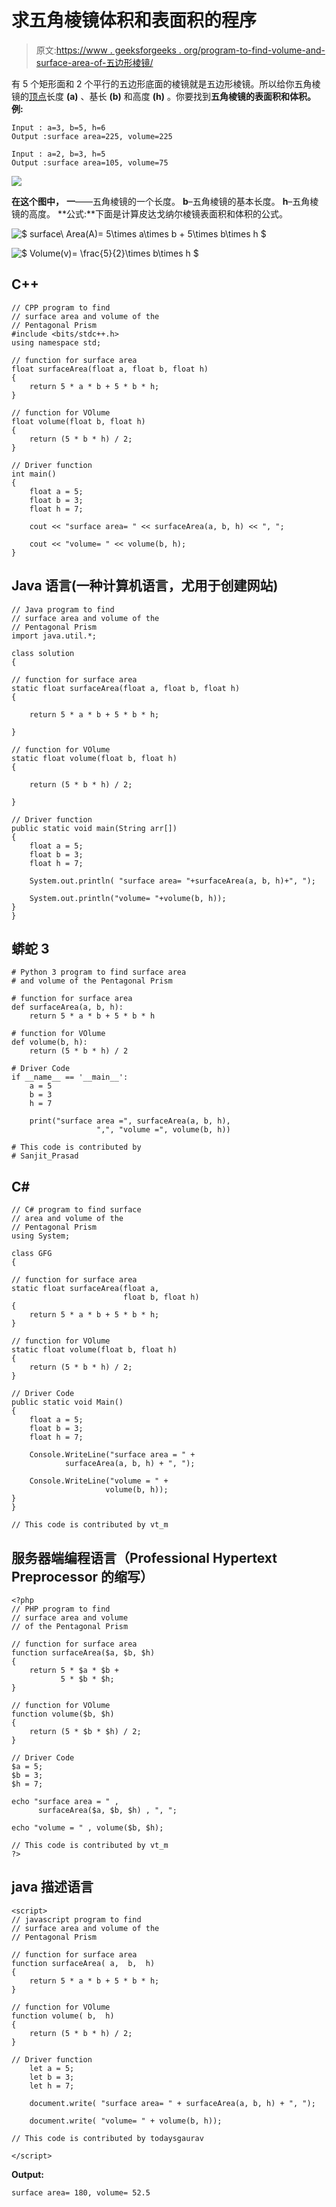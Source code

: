 # 求五角棱镜体积和表面积的程序

> 原文:[https://www . geeksforgeeks . org/program-to-find-volume-and-surface-area-of-五边形棱镜/](https://www.geeksforgeeks.org/program-to-find-volume-and-surface-area-of-pentagonal-prism/)

有 5 个矩形面和 2 个平行的五边形底面的棱镜就是五边形棱镜。所以给你五角棱镜的[顶点](https://en.wikipedia.org/wiki/Apothem)长度 **(a)** 、基长 **(b)** 和高度 **(h)** 。你要找到**五角棱镜的表面积和体积。**
**例:**

```
Input : a=3, b=5, h=6
Output :surface area=225, volume=225

Input : a=2, b=3, h=5
Output :surface area=105, volume=75
```

![](https://media.geeksforgeeks.org/wp-content/uploads/prism-3.png)

**在这个图中，**
**一**——五角棱镜的一个长度。
**b**–五角棱镜的基本长度。
**h**–五角棱镜的高度。
**公式:**下面是计算皮达戈纳尔棱镜表面积和体积的公式。

![$ surface\ Area(A)= 5\times a\times b + 5\times b\times h $  ](img/6b06a61881bccfd2b9bd4403b23de768.png "Rendered by QuickLaTeX.com")

![$ Volume(v)= \frac{5}{2}\times b\times h $  ](img/98a1407219bef575ead0c2b50c2666cd.png "Rendered by QuickLaTeX.com")

## C++

```
// CPP program to find
// surface area and volume of the
// Pentagonal Prism
#include <bits/stdc++.h>
using namespace std;

// function for surface area
float surfaceArea(float a, float b, float h)
{
    return 5 * a * b + 5 * b * h;
}

// function for VOlume
float volume(float b, float h)
{
    return (5 * b * h) / 2;
}

// Driver function
int main()
{
    float a = 5;
    float b = 3;
    float h = 7;

    cout << "surface area= " << surfaceArea(a, b, h) << ", ";

    cout << "volume= " << volume(b, h);
}
```

## Java 语言(一种计算机语言，尤用于创建网站)

```
// Java program to find
// surface area and volume of the
// Pentagonal Prism
import java.util.*;

class solution
{

// function for surface area
static float surfaceArea(float a, float b, float h)
{

    return 5 * a * b + 5 * b * h;

}

// function for VOlume
static float volume(float b, float h)
{

    return (5 * b * h) / 2;

}

// Driver function
public static void main(String arr[])
{
    float a = 5;
    float b = 3;
    float h = 7;

    System.out.println( "surface area= "+surfaceArea(a, b, h)+", ");

    System.out.println("volume= "+volume(b, h));
}
}
```

## 蟒蛇 3

```
# Python 3 program to find surface area
# and volume of the Pentagonal Prism

# function for surface area
def surfaceArea(a, b, h):
    return 5 * a * b + 5 * b * h

# function for VOlume
def volume(b, h):
    return (5 * b * h) / 2

# Driver Code
if __name__ == '__main__':
    a = 5
    b = 3
    h = 7

    print("surface area =", surfaceArea(a, b, h),
                   ",", "volume =", volume(b, h))

# This code is contributed by
# Sanjit_Prasad
```

## C#

```
// C# program to find surface
// area and volume of the
// Pentagonal Prism
using System;

class GFG
{

// function for surface area
static float surfaceArea(float a,
                         float b, float h)
{
    return 5 * a * b + 5 * b * h;
}

// function for VOlume
static float volume(float b, float h)
{
    return (5 * b * h) / 2;
}

// Driver Code
public static void Main()
{
    float a = 5;
    float b = 3;
    float h = 7;

    Console.WriteLine("surface area = " +
            surfaceArea(a, b, h) + ", ");

    Console.WriteLine("volume = " +
                     volume(b, h));
}
}

// This code is contributed by vt_m
```

## 服务器端编程语言（Professional Hypertext Preprocessor 的缩写）

```
<?php
// PHP program to find
// surface area and volume
// of the Pentagonal Prism

// function for surface area
function surfaceArea($a, $b, $h)
{
    return 5 * $a * $b +
           5 * $b * $h;
}

// function for VOlume
function volume($b, $h)
{
    return (5 * $b * $h) / 2;
}

// Driver Code
$a = 5;
$b = 3;
$h = 7;

echo "surface area = " ,
      surfaceArea($a, $b, $h) , ", ";

echo "volume = " , volume($b, $h);

// This code is contributed by vt_m
?>
```

## java 描述语言

```
<script>
// javascript program to find
// surface area and volume of the
// Pentagonal Prism

// function for surface area
function surfaceArea( a,  b,  h)
{
    return 5 * a * b + 5 * b * h;
}

// function for VOlume
function volume( b,  h)
{
    return (5 * b * h) / 2;
}

// Driver function
    let a = 5;
    let b = 3;
    let h = 7;

    document.write( "surface area= " + surfaceArea(a, b, h) + ", ");

    document.write( "volume= " + volume(b, h));

// This code is contributed by todaysgaurav

</script>
```

**Output:** 

```
surface area= 180, volume= 52.5
```